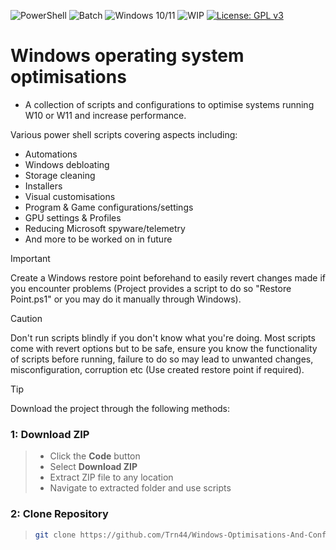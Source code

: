 ![PowerShell](https://img.shields.io/badge/-PowerShell-000000?logo=powershell&logoColor=white)
![Batch](https://img.shields.io/badge/-Batch%20Script-000000?logo=windows&logoColor=white)
![Windows 10/11](https://img.shields.io/badge/OS-Windows%2010%2F11-black)
![WIP](https://img.shields.io/badge/Status-Work%20In%20Progress-black)
[![License: GPL v3](https://img.shields.io/badge/License-GPLv3-black.svg)](https://www.gnu.org/licenses/gpl-3.0)

# Windows operating system optimisations <br/>
- A collection of scripts and configurations to optimise systems running W10 or W11 and increase performance. 

Various power shell scripts covering aspects including:
- Automations
- Windows debloating
- Storage cleaning
- Installers
- Visual customisations
- Program & Game configurations/settings
- GPU settings & Profiles
- Reducing Microsoft spyware/telemetry
- And more to be worked on in future

> [!IMPORTANT]  
> Create a Windows restore point beforehand to easily  revert changes made if you encounter problems (Project provides a script to do so "Restore Point.ps1" or you may do it manually through Windows).

> [!CAUTION]
> Don't run scripts blindly if you don't know what you're doing. Most scripts come with revert options but to be safe, ensure you know the functionality of scripts before running, failure to do so may lead to unwanted changes, misconfiguration, corruption etc (Use created restore point if required).

> [!TIP]
> Download the project through the following methods:
### 1: Download ZIP
> - Click the **Code** button
> - Select **Download ZIP**
> - Extract ZIP file to any location
> - Navigate to extracted folder and use scripts

### 2: Clone Repository
> ```sh
> git clone https://github.com/Trn44/Windows-Optimisations-And-Configs.git
